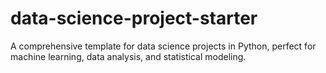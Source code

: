 # data-science-project-starter
A comprehensive template for data science projects in Python, perfect for machine learning, data analysis, and statistical modeling.
